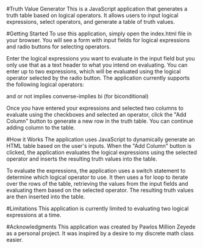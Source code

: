 #Truth Value Generator
This is a JavaScript application that generates a truth table based on logical operators. It allows users to input logical expressions, select operators, and generate a table of truth values.

#Getting Started
To use this application, simply open the index.html file in your browser. You will see a form with input fields for logical expressions and radio buttons for selecting operators.

Enter the logical expressions you want to evaluate in the input field but you only use that as a text header to what you intend on evaluating. You can enter up to two expressions, which will be evaluated using the logical operator selected by the radio button. The application currently supports the following logical operators:

and
or
not
implies
converse-implies
bi (for biconditional)

Once you have entered your expressions and selected two columns to evaluate using the checkboxes and selected an operator, click the "Add Column" button to generate a new row in the truth table. You can continue adding column to the table.

#How it Works
The application uses JavaScript to dynamically generate an HTML table based on the user's inputs. When the "Add Column" button is clicked, the application evaluates the logical expressions using the selected operator and inserts the resulting truth values into the table.

To evaluate the expressions, the application uses a switch statement to determine which logical operator to use. It then uses a for loop to iterate over the rows of the table, retrieving the values from the input fields and evaluating them based on the selected operator. The resulting truth values are then inserted into the table.

#Limitations
This application is currently limited to evaluating two logical expressions at a time. 

#Acknowledgments
This application was created by Pawlos Million Zeyede as a personal project. It was inspired by a desire to my discrete math class easier. 
